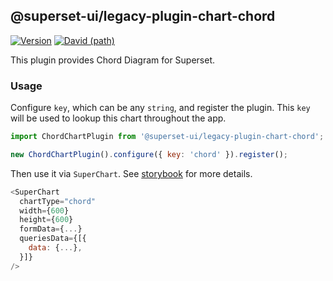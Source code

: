 <!--
Licensed to the Apache Software Foundation (ASF) under one
or more contributor license agreements.  See the NOTICE file
distributed with this work for additional information
regarding copyright ownership.  The ASF licenses this file
to you under the Apache License, Version 2.0 (the
"License"); you may not use this file except in compliance
with the License.  You may obtain a copy of the License at

  http://www.apache.org/licenses/LICENSE-2.0

Unless required by applicable law or agreed to in writing,
software distributed under the License is distributed on an
"AS IS" BASIS, WITHOUT WARRANTIES OR CONDITIONS OF ANY
KIND, either express or implied.  See the License for the
specific language governing permissions and limitations
under the License.
-->

## @superset-ui/legacy-plugin-chart-chord

[![Version](https://img.shields.io/npm/v/@superset-ui/legacy-plugin-chart-chord.svg?style=flat-square)](https://www.npmjs.com/package/@superset-ui/legacy-plugin-chart-chord)
[![David (path)](https://img.shields.io/david/apache-superset/superset-ui-plugins.svg?path=packages%2Fsuperset-ui-legacy-plugin-chart-chord&style=flat-square)](https://david-dm.org/apache-superset/superset-ui-plugins?path=packages/superset-ui-legacy-plugin-chart-chord)

This plugin provides Chord Diagram for Superset.

### Usage

Configure `key`, which can be any `string`, and register the plugin. This `key` will be used to
lookup this chart throughout the app.

```js
import ChordChartPlugin from '@superset-ui/legacy-plugin-chart-chord';

new ChordChartPlugin().configure({ key: 'chord' }).register();
```

Then use it via `SuperChart`. See
[storybook](https://apache-superset.github.io/superset-ui-plugins/?selectedKind=plugin-chart-chord)
for more details.

```js
<SuperChart
  chartType="chord"
  width={600}
  height={600}
  formData={...}
  queriesData={[{
    data: {...},
  }]}
/>
```
